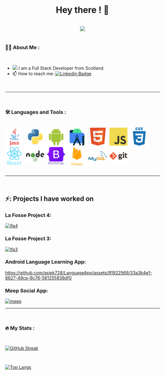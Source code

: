 <h1 align="center"> Hey there ! 👋</h1>

<br>


<div id="header" align="center">
  <img src="https://media.giphy.com/media/YbXLZ6dymH758xSEbM/giphy.gif" width="300px"/>
</div>

<br>

### :woman_technologist: About Me :  
<br>

- <img src="https://media.giphy.com/media/WUlplcMpOCEmTGBtBW/giphy.gif" width="30"> I am a Full Stack Developer from Scotland.
- :mailbox: How to reach me: [![Linkedin Badge](https://img.shields.io/badge/-linkedin-blue?style=flat&logo=Linkedin&logoColor=white)](your-linkedin-url)
<br>

---
<br>

### :hammer_and_wrench: Languages and Tools :
<br>

<div>
  <img src="https://github.com/devicons/devicon/blob/master/icons/java/java-original-wordmark.svg" title="Java" alt="Java" width="60" height="60"/>&nbsp;
  <img src="https://github.com/devicons/devicon/blob/master/icons/python/python-original.svg " title="Python" alt="Python" width="60" height="60"/>&nbsp;
  <img src="https://github.com/devicons/devicon/blob/master/icons/android/android-original.svg " title="Android" alt="Android" width="60" height="60"/>&nbsp;
  <img src="https://github.com/devicons/devicon/blob/master/icons/androidstudio/androidstudio-original.svg " title="AndroidStudio" alt="AndroidStudio" width="60" height="60"/>&nbsp;
  <img src="https://github.com/devicons/devicon/blob/master/icons/html5/html5-original.svg" title="HTML5" alt="HTML" width="60" height="60"/>&nbsp;
  <img src="https://github.com/devicons/devicon/blob/master/icons/javascript/javascript-original.svg" title="JavaScript" alt="JavaScript" width="60" height="60"/>&nbsp;
  <img src="https://github.com/devicons/devicon/blob/master/icons/css3/css3-plain-wordmark.svg"  title="CSS3" alt="CSS" width="60" height="60"/>&nbsp;
  <img src="https://github.com/devicons/devicon/blob/master/icons/react/react-original-wordmark.svg" title="React" alt="React" width="60" height="60"/>&nbsp;
  <img src="https://github.com/devicons/devicon/blob/master/icons/nodejs/nodejs-original-wordmark.svg" title="NodeJS" alt="NodeJS" width="60" height="60"/>&nbsp;
  <img src="https://github.com/devicons/devicon/blob/master/icons/bootstrap/bootstrap-original-wordmark.svg" title="Bootstrap" alt="Bootstrap" width="60" height="60"/>&nbsp;
  <img src="https://github.com/devicons/devicon/blob/master/icons/firebase/firebase-plain-wordmark.svg" title="Firebase" alt="Firebase" width="60" height="60"/>&nbsp;
  <img src="https://github.com/devicons/devicon/blob/master/icons/mysql/mysql-original-wordmark.svg" title="MySQL"  alt="MySQL" width="60" height="60"/>&nbsp;
  <img src="https://github.com/devicons/devicon/blob/master/icons/git/git-original-wordmark.svg" title="Git" **alt="Git" width="60" height="60"/>
</div>
<br>

---
<br>

## ⚡: Projects I have worked on

### La Fosse Project 4:

[![lfa4](https://img.youtube.com/vi/1OLcAyWFuO8/0.jpg)](https://www.youtube.com/watch?v=1OLcAyWFuO8&ab)

### La Fosse Project 3:

[![lfa3](https://img.youtube.com/vi/H527g7ICaqM/0.jpg)](https://www.youtube.com/watch?v=H527g7ICaqM&ab)

### Android Language Learning App:

https://github.com/asiek728/LanguageApp/assets/91922569/33a3b4e1-8627-49ce-9c76-561255838df0

### Meep Social App:

[![meep](https://img.youtube.com/vi/H527g7ICaqM/0.jpg)](https://www.youtube.com/watch?v=m9dydBrS0uo)


---
<br>

### :fire: My Stats :
<br>

[![GitHub Streak](https://github-readme-streak-stats.herokuapp.com?user=asiek728&theme=java-dark&date_format=j%20M%5B%20Y%5D&exclude_days=Sun%2CSat)](https://git.io/streak-stats)

<br>


[![Top Langs](https://github-readme-stats.vercel.app/api/top-langs/?username=asiek728)](https://github.com/anuraghazra/github-readme-stats)







